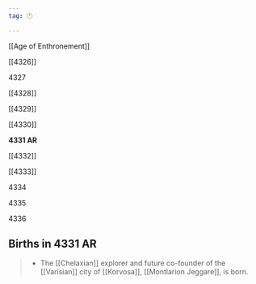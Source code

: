 ```yaml
---
tag: 🕛

---
```

[[Age of Enthronement]]


[[4326]]

4327

[[4328]]

[[4329]]

[[4330]]

**4331 AR**

[[4332]]

[[4333]]

4334

4335

4336



## Births in 4331 AR

>  - The [[Chelaxian]] explorer and future co-founder of the [[Varisian]] city of [[Korvosa]], [[Montlarion Jeggare]], is born.







